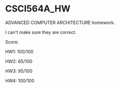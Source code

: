 # CSCI564A_HW
ADVANCED COMPUTER ARCHITECTURE homework.

I can't make sure they are correct.

Score: 

HW1: 100/100

HW2: 65/100

HW3: 95/100

HW4: 100/100
